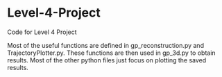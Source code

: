 # Level-4-Project
Code for Level 4 Project

Most of the useful functions are defined in gp_reconstruction.py and TrajectoryPlotter.py. These functions are then used in gp_3d.py to obtain results.
Most of the other python files just focus on plotting the saved results.
